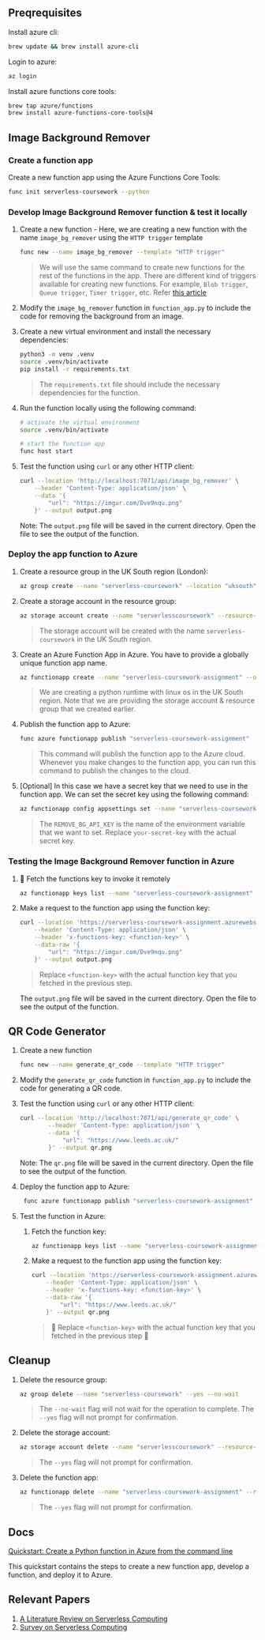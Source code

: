 ## Preqrequisites

Install azure cli:

```bash
brew update && brew install azure-cli
```

Login to azure:

```bash
az login
```

Install azure functions core tools:

```bash
brew tap azure/functions
brew install azure-functions-core-tools@4
```


## Image Background Remover
### Create a function app
Create a new function app using the Azure Functions Core Tools:
```bash
func init serverless-coursework --python
```

### Develop Image Background Remover function & test it locally
1. Create a new function - Here, we are creating a new function with the name `image_bg_remover` using the `HTTP trigger` template
    ```bash
    func new --name image_bg_remover --template "HTTP trigger"
    ```

    > We will use the same command to create new functions for the rest of the functions in the app. There are different kind of triggers available for creating new functions. For example, `Blob trigger`, `Queue trigger`, `Timer trigger`, etc. Refer [this article](https://www.educative.io/answers/what-are-function-triggers-in-azure)

2. Modify the `image_bg_remover` function in `function_app.py` to include the code for removing the background from an image.

3. Create a new virtual environment and install the necessary dependencies:
    ```bash
    python3 -m venv .venv
    source .venv/bin/activate
    pip install -r requirements.txt
    ```

    > The `requirements.txt` file should include the necessary dependencies for the function.

4. Run the function locally using the following command:
    ```bash
    # activate the virtual environment
    source .venv/bin/activate
    
    # start the function app
    func host start
    ```

5. Test the function using `curl` or any other HTTP client:
    ```bash
    curl --location 'http://localhost:7071/api/image_bg_remover' \
        --header 'Content-Type: application/json' \
        --data '{
            "url": "https://imgur.com/Dve9nqu.png"
        }' --output output.png
    ```
    Note: The `output.png` file will be saved in the current directory. Open the file to see the output of the function.

### Deploy the app function to Azure
1. Create a resource group in the UK South region (London):
    ```bash
    az group create --name "serverless-coursework" --location "uksouth"
    ```

2. Create a storage account in the resource group:
    ```bash
    az storage account create --name "serverlesscoursework" --resource-group "serverless-coursework" --location "uksouth" --sku "Standard_LRS"
    ```
    > The storage account will be created with the name `serverless-coursework` in the UK South region.

3. Create an Azure Function App in Azure. You have to provide a globally unique function app name.
    ```bash
    az functionapp create --name "serverless-coursework-assignment" --os-type "Linux" --consumption-plan-location "uksouth" --runtime "python" --functions-version 4 --resource-group "serverless-coursework" --storage-account "serverlesscoursework"
    ```
    > We are creating a python runtime with linux os in the UK South region. Note that we are providing the storage account & resource group that we created earlier.

4. Publish the function app to Azure:
    ```bash
    func azure functionapp publish "serverless-coursework-assignment"
    ```
    > This command will publish the function app to the Azure cloud. Whenever you make changes to the function app, you can run this command to publish the changes to the cloud.

5. [Optional] In this case we have a secret key that we need to use in the function app. We can set the secret key using the following command:
    ```bash
    az functionapp config appsettings set --name "serverless-coursework-assignment" --resource-group "serverless-coursework" --settings "REMOVE_BG_API_KEY=your-secret-key"
    ```

    > The `REMOVE_BG_API_KEY` is the name of the environment variable that we want to set. Replace `your-secret-key` with the actual secret key.


### Testing the Image Background Remover function in Azure
1. 🚨 Fetch the functions key to invoke it remotely
    ```bash
    az functionapp keys list --name "serverless-coursework-assignment" --resource-group "serverless-coursework" | jq -r '.functionKeys.default'
    ```

2. Make a request to the function app using the function key:
    ```bash
    curl --location 'https://serverless-coursework-assignment.azurewebsites.net/api/image_bg_remover' \
        --header 'Content-Type: application/json' \
        --header 'x-functions-key: <function-key>' \
        --data-raw '{
            "url": "https://imgur.com/Dve9nqu.png"
        }' --output output.png
    ```
    > Replace `<function-key>` with the actual function key that you fetched in the previous step.

    The `output.png` file will be saved in the current directory. Open the file to see the output of the function.


## QR Code Generator
1. Create a new function
    ```bash
    func new --name generate_qr_code --template "HTTP trigger"
    ```

2. Modify the `generate_qr_code` function in `function_app.py` to include the code for generating a QR code.

3. Test the function using `curl` or any other HTTP client:
    ```bash
    curl --location 'http://localhost:7071/api/generate_qr_code' \
            --header 'Content-Type: application/json' \
            --data '{
                "url": "https://www.leeds.ac.uk/"
            }' --output qr.png
    ```
    Note: The `qr.png` file will be saved in the current directory. Open the file to see the output of the function.

4. Deploy the function app to Azure:
   ```bash
    func azure functionapp publish "serverless-coursework-assignment"
    ```

5. Test the function in Azure:
   1. Fetch the function key:
        ```bash
        az functionapp keys list --name "serverless-coursework-assignment" --resource-group "serverless-coursework" | jq -r '.functionKeys.default'
        ```
    2. Make a request to the function app using the function key:
        ```bash
        curl --location 'https://serverless-coursework-assignment.azurewebsites.net/api/generate_qr_code' \
            --header 'Content-Type: application/json' \
            --header 'x-functions-key: <function-key>' \
            --data-raw '{
                "url": "https://www.leeds.ac.uk/"
            }' --output qr.png
        ```
        > 🚨 Replace `<function-key>` with the actual function key that you fetched in the previous step 🚨

## Cleanup
1. Delete the resource group:
    ```bash
    az group delete --name "serverless-coursework" --yes --no-wait
    ```

    > The `--no-wait` flag will not wait for the operation to complete. The `--yes` flag will not prompt for confirmation.

2. Delete the storage account:
    ```bash
    az storage account delete --name "serverlesscoursework" --resource-group "serverless-coursework" --yes
    ```

    > The `--yes` flag will not prompt for confirmation.

3. Delete the function app:
    ```bash
    az functionapp delete --name "serverless-coursework-assignment" --resource-group "serverless-coursework" --yes
    ```

    > The `--yes` flag will not prompt for confirmation.

## Docs
[Quickstart: Create a Python function in Azure from the command line](https://learn.microsoft.com/en-us/azure/azure-functions/create-first-function-cli-python)

This quickstart contains the steps to create a new function app, develop a function, and deploy it to Azure.
   

## Relevant Papers
1. [A Literature Review on Serverless Computing](https://ar5iv.labs.arxiv.org/html/2206.12275v4)
2. [Survey on Serverless Computing](https://journalofcloudcomputing.springeropen.com/articles/10.1186/s13677-021-00253-7)